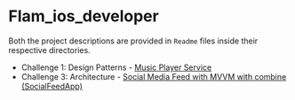 # Flam_ios_developer

Both the project descriptions are provided in `Readme` files inside their respective directories.

* Challenge 1: Design Patterns - [Music Player Service](https://github.com/ASNR1010/Flam_ios_developer/tree/main/MusicPlayerService)
* Challenge 3: Architecture - [Social Media Feed with MVVM with combine (SocialFeedApp)](https://github.com/ASNR1010/Flam_ios_developer/tree/main/SocialFeedApp)

